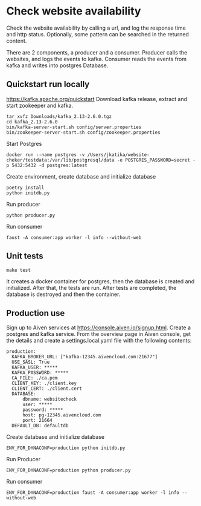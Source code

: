 # Check website availability

Check the website availability by calling a url, and log the response time and http status.
Optionally, some pattern can be searched in the returned content. 

There are 2 components, a producer and a consumer.
Producer calls the websites, and logs the events to kafka.
Consumer reads the events from kafka and writes into postgres Database.

## Quickstart run locally

https://kafka.apache.org/quickstart
Download kafka release, extract and start zookeeper and kafka.

```
tar xvfz Downloads/kafka_2.13-2.6.0.tgz
cd kafka_2.13-2.6.0
bin/kafka-server-start.sh config/server.properties
bin/zookeeper-server-start.sh config/zookeeper.properties
```

Start Postgres

`
docker run --name postgres -v /Users/jkatika/website-cheker/testdata:/var/lib/postgresql/data -e POSTGRES_PASSWORD=secret -p 5432:5432 -d postgres:latest
`

Create environment, create database and initialize database

```
poetry install
python initdb.py
```

Run producer

`
python producer.py
`

Run consumer

`faust -A consumer:app worker -l info --without-web`

## Unit tests

`make test`

It creates a docker container for postgres, then the database is created and initialized.
After that, the tests are run. After tests are completed, the database is destroyed and then the container.
 

## Production use
Sign up to Aiven services at https://console.aiven.io/signup.html.
Create a postgres and kafka service.
From the overview page in Aiven console, get the details and create a settings.local.yaml file with the following contents:

```
production:
  KAFKA_BROKER_URL: ["kafka-12345.aivencloud.com:21677"]
  USE_SASL: True
  KAFKA_USER: *****
  KAFKA_PASSWORD: *****
  CA_FILE: ./ca.pem
  CLIENT_KEY: ./client.key
  CLIENT_CERT: ./client.cert
  DATABASE:
      dbname: websitecheck
      user: *****
      password: *****
      host: pg-12345.aivencloud.com
      port: 21664
  DEFAULT_DB: defaultdb
```
Create database and initialize database

`ENV_FOR_DYNACONF=production python initdb.py`

Run Producer

`
ENV_FOR_DYNACONF=production python producer.py
`

Run consumer

`
ENV_FOR_DYNACONF=production faust -A consumer:app worker -l info --without-web
`

